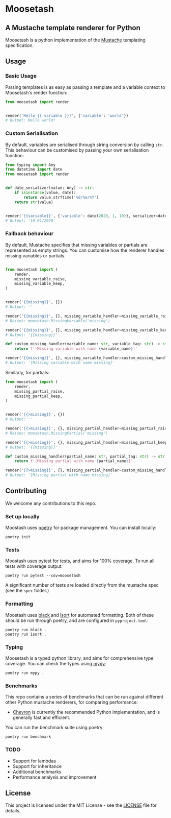 # Moosetash

## A Mustache template renderer for Python

Moosetash is a python implementation of the [Mustache](https://mustache.github.io/) templating specification.

## Usage

### Basic Usage

Parsing templates is as easy as passing a template and a variable context to Moosetash's render function:

```python
from moosetash import render


render('Hello {{ variable }}!', {'variable': 'world'})
# Output: Hello world!

```

### Custom Serialisation

By default, variables are serialised through string conversion by calling `str`. This behaviour can be customised by passing your own serialisation function:

```python
from typing import Any
from datetime import date
from moosetash import render


def date_serializer(value: Any) -> str:
    if isinstance(value, date):
        return value.strftime('%d/%m/%Y')
    return str(value)


render('{{variable}}', {'variable': date(2020, 1, 10)}, serializer=date_serializer)
# Output: '10-01/2020'
```

### Fallback behaviour

By default, Mustache specifies that missing variables or partials are represented as empty strings. You can customise how the renderer handles missing variables or partials.

```python

from moosetash import (
    render,
    missing_variable_raise,
    missing_variable_keep,
)


render('{{missing}}', {})
# Output: ''

render('{{missing}}', {}, missing_variable_handler=missing_variable_raise)
# Raises: moosetash.MissingVariable('missing')

render('{{missing}}', {}, missing_variable_handler=missing_variable_keep)
# Output: '{{missing}}'

def custom_missing_handler(variable_name: str, variable_tag: str) -> str:
    return f'[Missing variable with name {variable_name}]'

render('{{missing}}', {}, missing_variable_handler=custom_missing_handler)
# Output: '[Missing variable with name missing]'

```

Similarly, for partials:

```python
from moosetash import (
    render,
    missing_partial_raise,
    missing_partial_keep,
)


render('{{>missing}}', {})
# Output: ''

render('{{>missing}}', {}, missing_partial_handler=missing_partial_raise)
# Raises: moosetash.MissingPartial('missing')

render('{{>missing}}', {}, missing_partial_handler=missing_partial_keep)
# Output: '{{missing}}'

def custom_missing_handler(partial_name: str, partial_tag: str) -> str:
    return f'[Missing partial with name {partial_name}]'

render('{{>missing}}', {}, missing_partial_handler=custom_missing_handler)
# Output: '[Missing partial with name missing]'

```

## Contributing

We welcome any contributions to this repo.

### Set up locally

Moostash uses [poetry](https://python-poetry.org/) for package management. You can install locally:

```
poetry init
```

### Tests

Moostash uses pytest for tests, and aims for 100% coverage. To run all tests with coverage output:

```
poetry run pytest --cov=moosetash
```

A significant number of tests are loaded directly from the mustache spec (see the `spec` folder.)

### Formatting

Moostash uses [black](https://github.com/psf/black) and [isort](https://pycqa.github.io/isort/) for automated formatting. Both of these should be run through poetry, and are configured in `pyproject.toml`:

```
poetry run black .
poetry run isort .
```

### Typing

Moosetash is a typed python library, and aims for comprehensive type coverage. You can check the types using [mypy](https://mypy.readthedocs.io/en/stable/):

```
poetry run mypy .
```

### Benchmarks

This repo contains a series of benchmarks that can be run against different other Python mustache renderers, for comparing performance:

-   [Chevron](https://github.com/noahmorrison/chevron) is currently the recommended Python implementation, and is generally fast and efficient.

You can run the benchmark suite using poetry:

```
poetry run benchmark
```

### TODO

-   Support for lambdas
-   Support for inheritance
-   Additional benchmarks
-   Performance analysis and improvement

## License

This project is licensed under the MIT License - see the [LICENSE](LICENSE) file for details.
